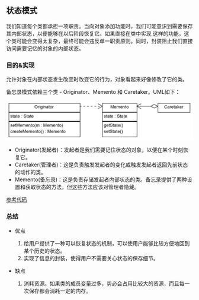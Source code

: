 ## 状态模式
我们知道每个类都承担一项职责。当向对象添加功能时，我们可能意识到需要保存其内部状态，以便能够在以后阶段恢复它。如果直接在类中实现
这样的功能，这个类可能会变得太复杂，最终可能会违反单一职责原则。同时，封装阻止我们直接访问需要记忆的对象的内部状态。

### 目的&实现
允许对象在内部状态发生改变时改变它的行为，对象看起来好像修改了它的类。

备忘录模式依赖三个类 - Originator、Memento 和 Caretaker。UML如下：

![备忘录模式](/src/main/resources/image/designpattern/behavioralpattern/2-7.png)

- Originator(发起者)：发起者是我们需要记住状态的对象，以便在某个时刻恢复它。
- Caretaker(管理者)：这是负责触发发起者的变化或触发发起者返回先前状态的动作的类。
- Memento(备忘录)：这是负责存储发起者内部状态的类。备忘录提供了两种设置和获取状态的方法，但这些方法应该对管理者隐藏。

[参考代码](MementoTest.java) 

### 总结
- 优点 
    1. 给用户提供了一种可以恢复状态的机制，可以使用户能够比较方便地回到某个历史的状态。 
    2. 实现了信息的封装，使得用户不需要关心状态的保存细节。

- 缺点
    1. 消耗资源。如果类的成员变量过多，势必会占用比较大的资源，而且每一次保存都会消耗一定的内存。